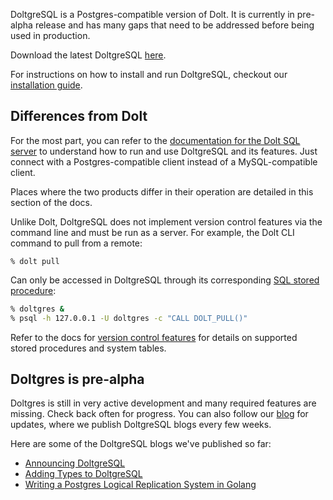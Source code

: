 DoltgreSQL is a Postgres-compatible version of Dolt. It is currently in pre-alpha release and has
many gaps that need to be addressed before being used in production.

Download the latest DoltgreSQL
[here](https://github.com/dolthub/doltgresql/releases/latest).

For instructions on how to install and run DoltgreSQL, checkout our [installation
guide](./installation.md).

## Differences from Dolt

For the most part, you can refer to the [documentation for the Dolt SQL
server](../../sql-reference/server/README.md) to understand how to run and use DoltgreSQL and its
features. Just connect with a Postgres-compatible client instead of a MySQL-compatible client.

Places where the two products differ in their operation are detailed in this section of the docs.

Unlike Dolt, DoltgreSQL does not implement version control features via the command line and must be
run as a server. For example, the Dolt CLI command to pull from a remote:

```
% dolt pull
```

Can only be accessed in DoltgreSQL through its corresponding [SQL stored
procedure](../../sql-reference/version-control/dolt-sql-procedures.md):

```bash
% doltgres &
% psql -h 127.0.0.1 -U doltgres -c "CALL DOLT_PULL()"
```

Refer to the docs for [version control features](../../sql-reference/version-control/README.md) for
details on supported stored procedures and system tables.

## Doltgres is pre-alpha
 
Doltgres is still in very active development and many required features are missing. Check back
often for progress. You can also follow our [blog](https://www.dolthub.com/blog/) for updates, where
we publish DoltgreSQL blogs every few weeks.

Here are some of the DoltgreSQL blogs we've published so far:

- [Announcing DoltgreSQL](https://www.dolthub.com/blog/2023-11-01-announcing-doltgresql/)
- [Adding Types to DoltgreSQL](https://www.dolthub.com/blog/2024-02-14-adding-types-to-doltgresql/)
- [Writing a Postgres Logical Replication System in
  Golang](https://www.dolthub.com/blog/2024-03-08-postgres-logical-replication/)
